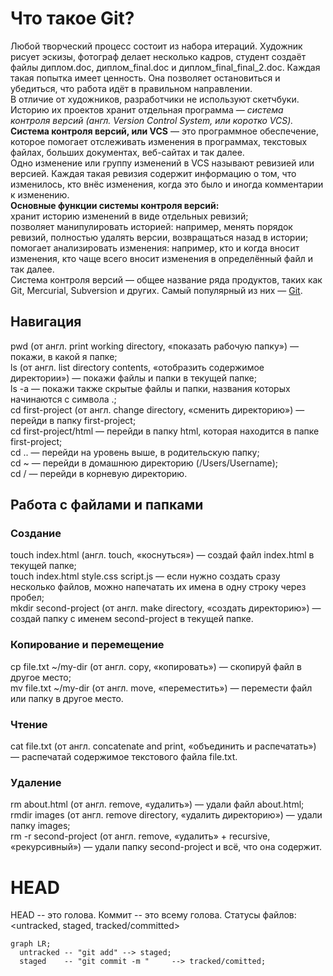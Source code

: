 # Что такое Git?
Любой творческий процесс состоит из набора итераций. Художник рисует эскизы, фотограф делает несколько кадров, студент создаёт файлы диплом.doc, диплом_final.doc и диплом_final_final_2.doc. Каждая такая попытка имеет ценность. Она позволяет остановиться и убедиться, что работа идёт в правильном направлении.   
В отличие от художников, разработчики не используют скетчбуки. Историю их проектов хранит отдельная программа — *система контроля версий (англ. Version Control System, или коротко VCS).*   
**Система контроля версий, или VCS** — это программное обеспечение, которое помогает отслеживать изменения в программах, текстовых файлах, больших документах, веб-сайтах и так далее.    
Одно изменение или группу изменений в VCS называют ревизией или версией. Каждая такая ревизия содержит информацию о том, что изменилось, кто внёс изменения, когда это было и иногда комментарии к изменению.   
**Основные функции системы контроля версий:**   
хранит историю изменений в виде отдельных ревизий;   
позволяет манипулировать историей: например, менять порядок ревизий, полностью удалять версии, возвращаться назад в истории;   
помогает анализировать изменения: например, кто и когда вносит изменения, кто чаще всего вносит изменения в определённый файл и так далее.   
Система контроля версий — общее название ряда продуктов, таких как Git, Mercurial, Subversion и других. Самый популярный из них — 
[Git](https://git-scm.com/ "На английском сленге слово git означает «мерзавец». Но, по мнению Линуса Торвальдса, создателя Git, это название может расшифровываться как угодно — в зависимости от настроения пользователя.
Например, Global Information Tracker (англ. «глобальный информационный трекер») — когда у вас всё хорошо и Git работает отлично. А если что-то идёт не так, Git превращается в Goddamn Idiotic Truckload of sh*t (англ. «чёртов идиотский грузовик c ...» — тут вы наверняка справитесь с переводом и без нас)." ).   
## Навигация
pwd (от англ. print working directory, «показать рабочую папку») — покажи, в какой я папке;   
ls (от англ. list directory contents, «отобразить содержимое директории») — покажи файлы и папки в текущей папке;   
ls -a — покажи также скрытые файлы и папки, названия которых начинаются с символа .;   
cd first-project (от англ. change directory, «сменить директорию») — перейди в папку first-project;   
cd first-project/html — перейди в папку html, которая находится в папке first-project;   
cd .. — перейди на уровень выше, в родительскую папку;   
cd ~ — перейди в домашнюю директорию (/Users/Username);   
cd / — перейди в корневую директорию.   
## Работа с файлами и папками   
### Создание   
touch index.html (англ. touch, «коснуться») — создай файл index.html в текущей папке;   
touch index.html style.css script.js — если нужно создать сразу несколько файлов, можно напечатать их имена в одну строку через пробел;   
mkdir second-project (от англ. make directory, «создать директорию») — создай папку с именем second-project в текущей папке.   
### Копирование и перемещение   
cp file.txt ~/my-dir (от англ. copy, «копировать») — скопируй файл в другое место;   
mv file.txt ~/my-dir (от англ. move, «переместить») — перемести файл или папку в другое место.   
### Чтение   
cat file.txt (от англ. concatenate and print, «объединить и распечатать») — распечатай содержимое текстового файла file.txt.   
### Удаление   
rm about.html (от англ. remove, «удалить») — удали файл about.html;   
rmdir images (от англ. remove directory, «удалить директорию») — удали папку images;   
rm -r second-project (от англ. remove, «удалить» + recursive, «рекурсивный») — удали папку second-project и всё, что она содержит.   
# HEAD
HEAD -- это голова.
Коммит -- это всему голова.
Статусы файлов:
<untracked, staged, tracked/committed>


```mermaid
graph LR;
  untracked -- "git add" --> staged;
  staged    -- "git commit -m "     --> tracked/comitted;


``` 
